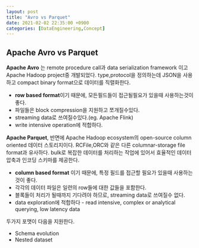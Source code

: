 ```yaml
---
layout: post
title: "Avro vs Parquet"
date: 2021-02-02 22:35:00 +0900
categories: [DataEngineering,Concept]
---
```


## Apache Avro vs Parquet

**Apache Avro** 는 remote procedure call과 data serialization framework 이고 Apache Hadoop project중 개발되었다. type,protocol을 정의하는데 JSON을 사용하고 compact binary format으로 데이터를 직렬화한다.

- **row based format**이기 때문에, 모든필드들이 접근될필요가 있을때 사용하는것이 좋다.
- 파일들은 block compression을 지원하고 쪼개질수있다.
- streaming data로 쓰여질수있다.(eg. Apache Flink)
- write intensive operation에 적합하다.

**Apache Parquet**, 반면에 Apache Hadoop ecosystem의 open-source column oriented 데이터 스토리지이다. RCFile,ORC와 같은 다른 columnar-storage file format과 유사하다. bulk로 복잡한 데이터를 처리하는 작업에 있어서 효율적인 데이터 압축과 인코딩 스키마를 제공한다.

- **column based format** 이기 때문에, 특정 필드를 접근할 필요가 있을때 사용하는것이 좋다.
- 각각의 데이터 파일은 일련의 row들에 대한 값들을 포함한다.
- 블록들이 처리가 될때까지 기다려야 하므로, streaming data로 쓰여질수 없다. 
- data exploration에 적합하다 - read intensive, complex or analytical querying, low latency data

두가지 포맷이 다음을 지원한다.

- Schema evolution
- Nested dataset
